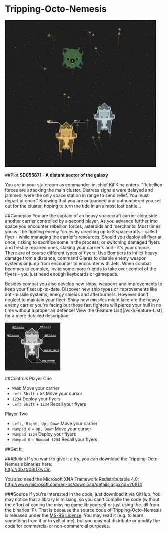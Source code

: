 Tripping-Octo-Nemesis
=====================
![The carrier](doc/screen1.png)

##Plot
**SD055871 - A distant sector of the galaxy**


You are in your stateroom as commander-in-chief Kil'Kina enters. "Rebellion forces are attacking the main cluster. Distress signals were delayed and jammed; were the only space station in range to send relief. You must depart at once." Knowing that you are outgunned and outnumbered you set out for the cluster, hoping to turn the tide in an almost lost battle...


##Gameplay
You are the captain of an heavy spacecraft carrier alongside another carrier controlled by a second player. As you advance further into space you encounter rebellion forces, asteroids and merchants. Most times you will be fighting enemy forces by directing up to 8 spacecrafts - called flyer - while managing the carrier's resources: Should you deploy all flyer at once, risking to sacrifice some in the process, or switching damaged flyers and freshly repaired ones, staking your carrier's hull - it's your choice. There are of course different types of flyers: Use Bombers to inflict heavy damage from a distance, command Glares to disable enemy weapon systems or jump from encounter to encounter with Jets.
When combat becomes to complex, invite some more friends to take over control of the flyers - you just need enough keyboards or gamepads.

Besides combat you also develop new ships, weapons and improvements to keep your fleet up-to-date. Discover new ship types or improvements like anti-missile systems, energy shields and afterburners. However don't neglect to maintain your fleet: Shiny new missiles might lacerate the heavy enemy carrier you're facing but those fast fighters will pierce your hull in no time without a proper air defence!
View the (Feature List)[/wiki/Feature-List] for a more detailed description.

![Properties of a carrier](doc/bprint1.png)

##Controls
Player One  

- `WASD` Move your carrier
- `Left Shift` + `WS` Move your cursor
- `1234` Deploy your flyers
- `Left Shift` + `1234` Recall your flyers

Player Two  

- `Left, Right, Up, Down` Move your carrier
- `Numpad 0` + `Up, Down` Move your cursor
- `Numpad 1234` Deploy your flyers
- `Numpad 0` + `Numpad 1234` Recall your flyers

##Get It

###Builds
If you want to give it a try, you can download the Tripping-Octo-Nemesis binaries here:  
http://db.tt/0BI1ZwCm

You also need the Microsoft XNA Framework Redistributable 4.0:  
http://www.microsoft.com/en-us/download/details.aspx?id=20914


###Source
If you're interested in the code, just download it via GitHub. You may notice that a library is missing, so you can't compile the code (without the effort of coding the missing game lib yourself or just using the .dll from the binaries :P). That is because the source code of Tripping-Octo-Nemesis is released under the [MS-RS License](http://referencesource.microsoft.com/referencesourcelicense.aspx): You may read it (e.g. to learn something from it or to yell at me), but you may not distribute or modify the code for commercial or non-commercial purposes.
